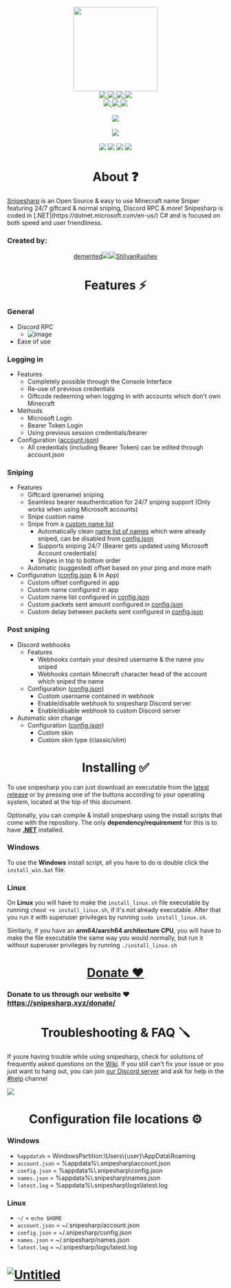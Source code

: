 <p align="center">
  <a href="https://snipesharp.xyz/">
    <img src="https://user-images.githubusercontent.com/93228501/155908335-803039d4-85bc-4407-9a59-5de88ec49d40.png" height="196" width="196">
  </a>
  <br/>
  
  <a href="https://github.com/snipesharp/snipesharp/releases/download/v1.5.7/sha256sums.txt">
    <img src="https://img.shields.io/badge/sha256sums-%231a6eef?style=flat-square"</img>
  </a>
  <a href="https://github.com/snipesharp/snipesharp/releases/download/v1.5.7/snipesharp_linux-x86-64-v1.5.7">
    <img src="https://img.shields.io/badge/_linux-v1.5.7-%231a6eef?style=flat-square&logo=linux&logoWidth=20&logoColor=white"</img>
  </a>
  <a href="https://github.com/snipesharp/snipesharp/releases/download/v1.5.7/snipesharp_mac-os-x86-64-v1.5.7">
    <img src="https://img.shields.io/badge/_mac_os-v1.5.7-%231a6eef?style=flat-square&logo=apple&logoWidth=20&logoColor=white"</img>
  </a>
  <a href="https://github.com/snipesharp/snipesharp/releases/download/v1.5.7/snipesharp_win-x86-64-v1.5.7.exe">
    <img src="https://img.shields.io/badge/_windows-v1.5.7-%231a6eef?style=flat-square&logo=windows&logoWidth=20&logoColor=white"</img>
  </a>
  <br/>
  <a href="https://github.com/snipesharp/snipesharp/releases/download/v1.5.7/snipesharp_linux-arm64-v1.5.7">
    <img src="https://img.shields.io/badge/linux_arm64-v1.5.7-%23015fa1?style=flat-square&logo=linux&logoWidth=20&logoColor=white"</img>
  </a>
  <a href="https://github.com/snipesharp/snipesharp/releases/download/v1.5.7/snipesharp_mac-os-arm64-v1.5.7">
    <img src="https://img.shields.io/badge/mac_os_arm64-v1.5.7-%23015fa1?style=flat-square&logo=apple&logoWidth=20&logoColor=white"</img>
  </a>
  <a href="https://github.com/snipesharp/snipesharp/releases/download/v1.5.7/snipesharp_win-arm64-v1.5.7.exe">
    <img src="https://img.shields.io/badge/windows_arm64-v1.5.7-%23015fa1?style=flat-square&logo=windows&logoWidth=20&logoColor=white"</img>
  </a>
  <br><br>
  <a href="https://snipesharp.xyz/donate/">
    <img src="https://img.shields.io/badge/❤️_donate_❤️-%230b2a53?style=for-the-badge">
  </a>
  <br/><br/>
  <a href="https://snipesharp.xyz/discord">
    <img src="https://img.shields.io/discord/943483411597758494?color=567CFF&label=discord&logo=discord&logoColor=ffffff&style=for-the-badge">
  </a>
  <br/><br/>
  <a href="https://github.com/snipesharp/snipesharp/graphs/contributors"><img src="https://img.shields.io/github/contributors/snipesharp/snipesharp?style=flat&color=e17800&label=developers&logo=github"></a>
  <a href="https://github.com/snipesharp/snipesharp/releases"><img src="https://img.shields.io/github/downloads/snipesharp/snipesharp/total?color=1aaf19&logo=github&label=downloads&style=flat"></a>
  <a href="https://github.com/snipesharp/snipesharp/stargazers"><img src="https://img.shields.io/github/stars/snipesharp?color=d7b608&logo=github&style=flat"></a>
  <a href="https://github.com/snipesharp/snipesharp/issues"><img src="https://img.shields.io/github/issues/snipesharp/snipesharp?style=flat&color=0e3351&logo=github"></a>
</p>

<h1 align="center">About ❓</h1>
<a href="https://snipesharp.xyz/">Snipesharp</a> is an Open Source & easy to use Minecraft name Sniper featuring 24/7 giftcard & normal sniping, Discord RPC & more! Snipesharp is coded in [.NET](https://dotnet.microsoft.com/en-us/) C# and is focused on both speed and user friendliness.

### Created by:

<p align="center">
<a href="https://snipesharp.xyz/demented/">demented<img src="https://mc-heads.net/head/a5aee899-2d82-4594-aed1-f547178db6c0/100"></img></a><a href="https://snipesharp.xyz/stiliyan/"><img src="https://i.imgur.com/lMWqAlH.png">StiliyanKushev</img></a>
</p>

<h1 align="center">Features ⚡</h1>

### General
- Discord RPC
    - ![image](https://user-images.githubusercontent.com/93228501/155626988-fed009c7-9e79-47a9-9d9d-22b86e3295eb.png)
- Ease of use
### Logging in
- Features
  - Completely possible through the Console Interface
  - Re-use of previous credentials
  - Giftcode redeeming when logging in with accounts which don't own Minecraft
- Methods
  - Microsoft Login
  - Bearer Token Login
  - Using previous session credentials/bearer
- Configuration ([account.json](#configuration-file-locations-%EF%B8%8F))
  - All credentials (including Bearer Token) can be edited through account.json
### Sniping
- Features
  - Giftcard (prename) sniping
  - Seamless bearer reauthentication for 24/7 sniping support (Only works when using Microsoft accounts)
  - Snipe custom name
  - Snipe from a [custom name list](#configuration-file-locations-%EF%B8%8F)
    - Automatically clean [name list of names](#configuration-file-locations-%EF%B8%8F) which were already sniped, can be disabled from [config.json](#configuration-file-locations-%EF%B8%8F)
    - Supports sniping 24/7 (Bearer gets updated using Microsoft Account credentials)
    - Snipes in top to bottom order
  - Automatic (suggested) offset based on your ping and more math
- Configuration ([config.json](#configuration-file-locations-%EF%B8%8F) & In App)
  - Custom offset configured in app
  - Custom name configured in app
  - Custom name list configured in [config.json](#configuration-file-locations-%EF%B8%8F)
  - Custom packets sent amount configured in [config.json](#configuration-file-locations-%EF%B8%8F)
  - Custom delay between packets sent configured in [config.json](#configuration-file-locations-%EF%B8%8F)
### Post sniping
- Discord webhooks
  - Features
    - Webhooks contain your desired username & the name you sniped
    - Webhooks contain Minecraft character head of the account which sniped the name
  - Configuration ([config.json](#configuration-file-locations-%EF%B8%8F))
    - Custom username contained in webhook
    - Enable/disable webhook to snipesharp Discord server
    - Enable/disable webhook to custom Discord server
- Automatic skin change
  - Configuration ([config.json](#configuration-file-locations-%EF%B8%8F))
    - Custom skin
    - Custom skin type (classic/slim)

<h1 align="center">Installing ✅</h1>

To use snipesharp you can just download an executable from the [latest release](https://github.com/snipesharp/snipesharp/releases/tag/v1.5.7) or by pressing one of the buttons according to your operating system, located at the top of this document.

Optionally, you can compile & install snipesharp using the install scripts that come with the repository. The only **dependency/requirement** for this is to have **[.NET](https://dotnet.microsoft.com/en-us/)** installed.

### Windows
To use the **Windows** install script, all you have to do is double click the `install_win.bat` file.

### Linux
On **Linux** you will have to make the `install_linux.sh` file executable by running `chmod +x install_linux.sh`, if it's not already executable. After that you run it with superuser privileges by running `sudo install_linux.sh`.

Similarly, if you have an **arm64/aarch64 architecture CPU**, you will have to make the file executable the same way you would normally, but run it without superuser privileges by running `./install_linux.sh`

<h1 align="center"><a href="https://snipesharp.xyz/donate/">Donate ❤️</a></h1>

### Donate to us through our website ❤️ https://snipesharp.xyz/donate/

<h1 align="center">Troubleshooting & FAQ 🪛</h1>

If youre having trouble while using snipesharp, check for solutions of frequently asked questions on the [Wiki](https://github.com/snipesharp/snipesharp/wiki).
If you still can't fix your issue or you just want to hang out, you can join [our Discord server](https://snipesharp.xyz/discord) and ask for help in the [#help](https://discord.com/channels/943483411597758494/943583091878932491) channel

<a href="https://discord.gg/ptFvZ8AYuU">
    <img src="https://img.shields.io/discord/943483411597758494?color=567CFF&label=discord&logo=discord&logoColor=ffffff&style=for-the-badge">
</a>

<h1 align="center">Configuration file locations ⚙️</h1>

### Windows
- `%appdata%` = WindowsPartition:\\Users\\{user}\\AppData\\Roaming
- `account.json` = %appdata%\\.snipesharp\\account.json
- `config.json` = %appdata%\\.snipesharp\\config.json
- `names.json` = %appdata%\\.snipesharp\\names.json
- `latest.log` = %appdata%\\.snipesharp\\logs\\latest.log
### Linux
- `~/` = `echo $HOME`
- `account.json` = ~/.snipesharp/account.json
- `config.json` = ~/.snipesharp/config.json
- `names.json` = ~/.snipesharp/names.json
- `latest.log` = ~/.snipesharp/logs/latest.log

<h1><h1/>
  
<a href="https://snipesharp.xyz/">![Untitled](https://user-images.githubusercontent.com/93228501/155002588-ab6d285d-2a5d-4ba1-86ac-85a35a253289.gif)</a>
